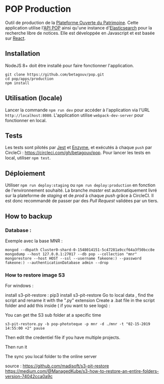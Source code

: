 # POP Production

Outil de production de la [Plateforme Ouverte du Patrimoine](https://pop.culture.gouv.fr/). Cette application utilise l'[API POP](https://github.com/betagouv/pop/tree/master/apps/api) ainsi qu'une instance d'[Elasticsearch](https://www.elastic.co/fr/products/elasticsearch) pour la recherche libre de notices. Elle est développée en Javascript et est basée sur [React](https://reactjs.org/).

## Installation

NodeJS 8+ doit être installé pour faire fonctionner l'application.

```
git clone https://github.com/betagouv/pop.git
cd pop/apps/production
npm install
```

## Utilisation (locale)

Lancer la commande `npm run dev` pour accéder à l'application via l'URL `http://localhost:8080`. L'application utilise `webpack-dev-server` pour fonctionner en local.

## Tests

Les tests sont pilotés par [Jest](https://jestjs.io/) et [Enzyme](http://airbnb.io/enzyme/), et exécutés à chaque `push` par CircleCi : https://circleci.com/gh/betagouv/pop. Pour lancer les tests en local, utiliser `npm test`.

## Déploiement

Utiliser `npm run deploy:staging` ou `npm run deploy:production` en fonction de l'environnement souhaité. 
La branche _master_ est automatiquement livré sur la plateforme de _staging_ et de _prod_ à chaque _push_ grâce à CircleCI. Il est donc recommandé de passer par des _Pull Request_ validées par un tiers.


## How to backup

### Database :

Exemple avec la base MNR : 

`
mongod --dbpath Cluster0-shard-0-1548014151-5c47281a9ccf64a3f50bcc8e
mongodump --host 127.0.0.1:27017 --db pop --collection "mnr"
mongorestore --host HOST --ssl --username fakeone:) --password fakeone:) --authenticationDatabase admin --drop 
`


### How to restore image S3


For windows : 

install s3-pit-restore : pip3 install s3-pit-restore
Go to local data , find the script and rename it with the ".py" extension
Create a .bat file in the script folder and add this inside ( if you want to see logs) :  

You can get the S3 sub folder at a specific time 

`
s3-pit-restore.py -b pop-phototeque -p mnr -d ./mnr -t "02-15-2019 14:55:00 +2"
pause
`

Then edit the credentiel file if you have multiple projects. 

Then run it

The sync you local folder to the online server




source : 
https://github.com/madisoft/s3-pit-restore
https://medium.com/@ManagedKube/s3-how-to-restore-an-entire-folders-version-74042cca0a9c